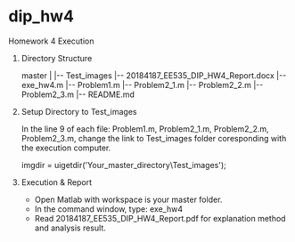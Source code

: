 # dip_hw4
Homework 4 Execution

1. Directory Structure

	master
	|
	|-- Test_images
	|-- 20184187_EE535_DIP_HW4_Report.docx
	|-- exe_hw4.m
	|-- Problem1.m
	|-- Problem2_1.m
	|-- Problem2_2.m
	|-- Problem2_3.m
	|-- README.md

2. Setup Directory to Test_images

	In the line 9 of each file:
	Problem1.m, Problem2_1.m, Problem2_2.m, Problem2_3.m,
	change the link to Test_images folder coresponding with the execution computer.

	imgdir = uigetdir('Your_master_directory\Test_images');

3. Execution & Report
	
	- Open Matlab with workspace is your master folder.
	- In the command window, type: exe_hw4
	- Read 20184187_EE535_DIP_HW4_Report.pdf for explanation method and analysis result.
